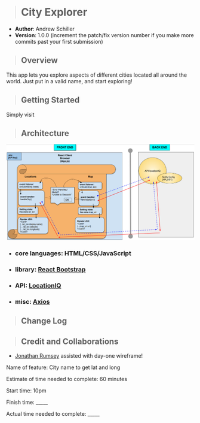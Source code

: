 > # City Explorer

- **Author**: Andrew Schiller
- **Version**: 1.0.0 (increment the patch/fix version number if you make more commits past your first submission)

> ## Overview

This app lets you explore aspects of different cities located all around the world. Just put in a valid name, and start exploring!

> ## Getting Started

Simply visit
<!-- What are the steps that a user must take in order to build this app on their own machine and get it running? -->

> ## Architecture

![data flow](lab6plan.png)

- ### core languages: HTML/CSS/JavaScript

- ### library: [React Bootstrap](https://react-bootstrap.github.io/getting-started/introduction)

- ### API: [LocationIQ](https://locationiq.com/docs#search-forward-geocoding)

- ### misc: [Axios](https://www.npmjs.com/package/axios)

<!-- Provide a detailed description of the application design. What technologies (languages, libraries, etc) you're using, and any other relevant design information. -->

> ## Change Log
<!-- Use this area to document the iterative changes made to your application as each feature is successfully implemented. Use time stamps. Here's an example:

01-01-2001 4:59pm - Application now has a fully-functional express server, with a GET route for the location resource. -->

> ## Credit and Collaborations

- [Jonathan Rumsey](https://github.com/nojronatron) assisted with day-one wireframe!

Name of feature: City name to get lat and long

Estimate of time needed to complete: 60 minutes

Start time: 10pm

Finish time: _____

Actual time needed to complete: _____